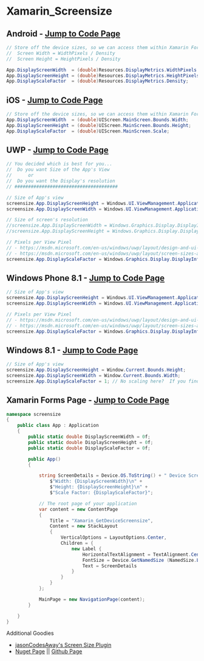 # Xamarin_Screensize


## Android - [Jump to Code Page](https://github.com/mattregul/Xamarin_Screensize/blob/master/screensize/screensize/screensize/screensize.Droid/MainActivity.cs#L22-L36)
```c#
// Store off the device sizes, so we can access them within Xamarin Forms
//  Screen Width = WidthPixels / Density
//  Screen Height = HeightPixels / Density

App.DisplayScreenWidth  = (double)Resources.DisplayMetrics.WidthPixels / (double)Resources.DisplayMetrics.Density;
App.DisplayScreenHeight = (double)Resources.DisplayMetrics.HeightPixels / (double)Resources.DisplayMetrics.Density; 
App.DisplayScaleFactor  = (double)Resources.DisplayMetrics.Density;
```


## iOS - [Jump to Code Page](https://github.com/mattregul/Xamarin_Screensize/blob/master/screensize/screensize/screensize/screensize.iOS/AppDelegate.cs#L27-L38)
```c#
// Store off the device sizes, so we can access them within Xamarin Forms
App.DisplayScreenWidth  = (double)UIScreen.MainScreen.Bounds.Width;
App.DisplayScreenHeight = (double)UIScreen.MainScreen.Bounds.Height;
App.DisplayScaleFactor  = (double)UIScreen.MainScreen.Scale;
```


## UWP - [Jump to Code Page](https://github.com/mattregul/Xamarin_Screensize/blob/master/screensize/screensize/screensize/screensize.UWP/App.xaml.cs#L60-L85)
```c#
// You decided which is best for you...
//  Do you want Size of the App's View
//      or
//  Do you want the Display's resolution 
// ######################################

// Size of App's view
screensize.App.DisplayScreenHeight = Windows.UI.ViewManagement.ApplicationView.GetForCurrentView().VisibleBounds.Height;
screensize.App.DisplayScreenWidth = Windows.UI.ViewManagement.ApplicationView.GetForCurrentView().VisibleBounds.Width;

// Size of screen's resolution
//screensize.App.DisplayScreenWidth = Windows.Graphics.Display.DisplayInformation.GetForCurrentView().ScreenHeightInRawPixels;
//screensize.App.DisplayScreenHeight = Windows.Graphics.Display.DisplayInformation.GetForCurrentView().ScreenWidthInRawPixels;

// Pixels per View Pixel
// - https://msdn.microsoft.com/en-us/windows/uwp/layout/design-and-ui-intro#effective-pixels-and-scaling
// - https://msdn.microsoft.com/en-us/windows/uwp/layout/screen-sizes-and-breakpoints-for-responsive-design
screensize.App.DisplayScaleFactor = Windows.Graphics.Display.DisplayInformation.GetForCurrentView().RawPixelsPerViewPixel;
```

## Windows Phone 8.1 - [Jump to Code Page](https://github.com/mattregul/Xamarin_Screensize/blob/master/screensize/screensize/screensize/screensize.WinPhone/App.xaml.cs#L62-L77)
```c#
// Size of App's view
screensize.App.DisplayScreenHeight = Windows.UI.ViewManagement.ApplicationView.GetForCurrentView().VisibleBounds.Height;
screensize.App.DisplayScreenWidth = Windows.UI.ViewManagement.ApplicationView.GetForCurrentView().VisibleBounds.Width;

// Pixels per View Pixel
// - https://msdn.microsoft.com/en-us/windows/uwp/layout/design-and-ui-intro#effective-pixels-and-scaling
// - https://msdn.microsoft.com/en-us/windows/uwp/layout/screen-sizes-and-breakpoints-for-responsive-design
screensize.App.DisplayScaleFactor = Windows.Graphics.Display.DisplayInformation.GetForCurrentView().RawPixelsPerViewPixel;
```

## Windows 8.1 - [Jump to Code Page](https://github.com/mattregul/Xamarin_Screensize/blob/master/screensize/screensize/screensize/screensize.Windows/App.xaml.cs#L61-L72)
```c#
// Size of App's view
screensize.App.DisplayScreenHeight = Window.Current.Bounds.Height;
screensize.App.DisplayScreenWidth = Window.Current.Bounds.Width;
screensize.App.DisplayScaleFactor = 1; // No scaling here?  If you find a scaling for Windows 8.1, please let me know :)
```

## Xamarin Forms Page - [Jump to Code Page](https://github.com/mattregul/Xamarin_Screensize/blob/master/screensize/screensize/screensize/screensize/App.cs#L10-L44)
```c#
namespace screensize
{
    public class App : Application
    {
        public static double DisplayScreenWidth = 0f;
        public static double DisplayScreenHeight = 0f;
        public static double DisplayScaleFactor = 0f;

        public App()
        {

            string ScreenDetails = Device.OS.ToString() + " Device Screen Size:\n" +
                $"Width: {DisplayScreenWidth}\n" +
                $"Height: {DisplayScreenHeight}\n" +
                $"Scale Factor: {DisplayScaleFactor}";

            // The root page of your application
            var content = new ContentPage
            {
                Title = "Xamarin_GetDeviceScreensize",
                Content = new StackLayout
                {
                    VerticalOptions = LayoutOptions.Center,
                    Children = {
                        new Label {
                            HorizontalTextAlignment = TextAlignment.Center,
                            FontSize = Device.GetNamedSize (NamedSize.Large, typeof(Label)),
                            Text = ScreenDetails
                        }
                    }
                }
            };

            MainPage = new NavigationPage(content);
        }

    }
}
```

 Additional Goodies
- [jasonCodesAway's Screen Size Plugin](https://www.nuget.org/packages/Xam.Plugins.XamJam.Screen)
 - [Nuget Page](https://www.nuget.org/packages/Xam.Plugins.XamJam.Screen) || [Github Page](https://github.com/jasonCodesAway/XamJam/tree/master/XamJam.Screen)
